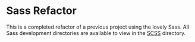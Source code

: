 # Sass Refactor

This is a completed refactor of a previous project using the lovely Sass. All Sass development directories are available to view in the <a href="https://github.com/joehdodd/sassrefactor/tree/master/scss">SCSS</a> directory. 
